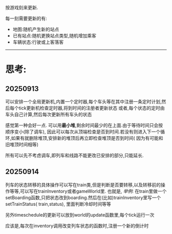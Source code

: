 按游戏刻来更新.

每一刻需要更新的有:

- 地图:随机产生新的站点
- 已有站点:随机更换站点类型,随机增加乘客
- 车辆状态:行驶或上客落客

---

# 思考:

## 20250913

可以安排一个全局更新机,内置一个定时器,每个车头等在其中注册一条定时计划,然后每个tick更新机检查定时器,将到时间的注册者更新状态
或者,每个状态的定时由车头自己计算,然后每次更新所有车头的状态

感觉第一种会好一点.
可以用**最小堆**,剩余时间最少的在上面.由于等待时间只会按顺序变小(除了调车),
因此可以每次从顶端检查是否到时间.若没有则进入下一个循环,如果有就删除堆顶,安排新的堆顶后再立即检查堆顶是否到时间(
因为有可能和旧堆顶时间相等)

所有可以先不考虑调车,即列车和线路不能更改已安排的部分,只能延长.

## 20250914

列车的状态转移的具体操作可以写在train类,但是判断是否要转移,以及转移前的操作等等,可以写在trainInventory或者gameWorld里.
也就是, *举例*: 在train里做一个setBoarding函数,只把状态改到boarding.然后在(比如)trainInventory里写一个setTrainStatus(
train,status), 里面判断冷却时间等等

另外timeschedule的更新可以放到world的update函数里,每个tick运行一次

应该是,每次在inventory调用改变列车状态的函数时,注册一个新的倒计时